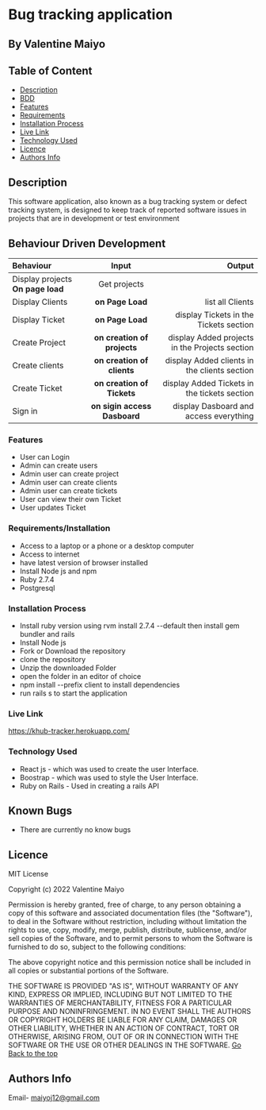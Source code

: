 # Bug tracking application

## By Valentine Maiyo

## Table of Content

- [Description](#description)
- [BDD](#Behaviour-Driven-Development)
- [Features](#features)
- [Requirements](#requirements)
- [Installation Process](#installation-Process)
- [Live Link](#Live-Link)
- [Technology Used](#technology-Used)
- [Licence](#licence)
- [Authors Info](#Authors-Info)

## Description
This software application, also known as a bug tracking system or defect tracking system, is designed to keep track of reported software issues in projects that are in development or test environment
## Behaviour Driven Development

| Behaviour       |             Input              |                                  Output |
| :-------------- | :----------------------------: | --------------------------------------: |
| Display projects       **On page load**     |              Get projects               |
| Display Clients | **on Page Load**               |           list all Clients         |
| Display Ticket  |     **on Page Load**           |        display Tickets in the Tickets section |
|Create  Project|     **on creation of projects**  |  display Added projects in the Projects section |
|Create  clients|     **on creation of clients**   |  display Added clients in the clients section |
|Create  Ticket|     **on creation of Tickets**    |  display Added Tickets in the tickets section |
|Sign in    |  **on sigin  access Dasboard**       |   display Dasboard and access everything      |
 
 

### Features

- User can Login 
- Admin can create users
- Admin user can create  project
- Admin user can create  clients
- Admin user can create  tickets
- User can view their own  Ticket
- User updates Ticket

### Requirements/Installation

- Access to a laptop or a phone or a desktop computer
- Access to internet
- have latest version of browser installed
- Install Node js and npm
- Ruby 2.7.4
- Postgresql

### Installation Process
- Install ruby  version using rvm install 2.7.4 --default then install gem bundler and rails 
- Install Node js 
- Fork or Download the repository
- clone the repository
- Unzip the downloaded Folder
- open the folder in an editor of choice
- npm install --prefix client to install dependencies
- run rails s to start the application

### Live Link
https://khub-tracker.herokuapp.com/


### Technology Used

- React js - which was used to create the user Interface.
- Boostrap - which was used to style the User Interface.
- Ruby on Rails  - Used in creating a rails API  

## Known Bugs

- There are currently no know bugs

## Licence

MIT License

Copyright (c) 2022 Valentine Maiyo

Permission is hereby granted, free of charge, to any person obtaining a copy
of this software and associated documentation files (the "Software"), to deal
in the Software without restriction, including without limitation the rights
to use, copy, modify, merge, publish, distribute, sublicense, and/or sell
copies of the Software, and to permit persons to whom the Software is
furnished to do so, subject to the following conditions:

The above copyright notice and this permission notice shall be included in all
copies or substantial portions of the Software.

THE SOFTWARE IS PROVIDED "AS IS", WITHOUT WARRANTY OF ANY KIND, EXPRESS OR
IMPLIED, INCLUDING BUT NOT LIMITED TO THE WARRANTIES OF MERCHANTABILITY,
FITNESS FOR A PARTICULAR PURPOSE AND NONINFRINGEMENT. IN NO EVENT SHALL THE
AUTHORS OR COPYRIGHT HOLDERS BE LIABLE FOR ANY CLAIM, DAMAGES OR OTHER
LIABILITY, WHETHER IN AN ACTION OF CONTRACT, TORT OR OTHERWISE, ARISING FROM,
OUT OF OR IN CONNECTION WITH THE SOFTWARE OR THE USE OR OTHER DEALINGS IN THE
SOFTWARE.
[Go Back to the top](#)

## Authors Info

Email- maiyoj12@gmail.com
